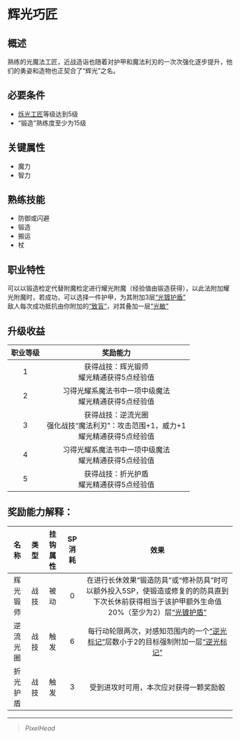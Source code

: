 # 辉光巧匠

## 概述

熟练的光魔法工匠，近战造诣也随着对护甲和魔法利刃的一次次强化逐步提升，他们的勇姿和造物也正契合了“辉光”之名。

## 必要条件

* <a href="../lightArtisan" target="_blank">烁光工匠</a>等级达到5级
* “锻造”熟练度至少为15级

## 关键属性

* 魔力
* 智力

## 熟练技能

* 防御或闪避
* 锻造
* 搬运
* 杖
  
## 职业特性

可以以锻造检定代替附魔检定进行耀光附魔（经验值由锻造获得），以此法附加耀光附魔时，若成功，可以选择一件护甲，为其附加3层<a href="../../../../status/mark/#光镀护盾" target="_blank">“光镀护盾”</a><br>敌人每次成功抵抗由你附加的<a href="../../../../status/normal/#致盲" target="_blank">“致盲”</a>，对其叠加一层<a href="../../../../status/mark/#光敏" target="_blank">“光敏”</a>

## 升级收益

职业等级|奖励能力
:--:|:--:
1|获得战技：辉光锻师<br>耀光精通获得5点经验值
2|习得光耀系魔法书中一项中级魔法<br>耀光精通获得5点经验值
3|获得战技：逆流光圈<br>强化战技“魔法利刃”：攻击范围+1，威力+1<br>耀光精通获得5点经验值
4|习得光耀系魔法书中一项中级魔法<br>耀光精通获得5点经验值
5|获得战技：折光护盾<br>耀光精通获得5点经验值

## 奖励能力解释：

名称|类型|挂钩属性|SP消耗|效果
:--:|:--:|:--:|:--:|:--:
辉光锻师|战技|被动|0|在进行长休效果“锻造防具”或“修补防具”时可以额外投入5SP，使锻造或修复的的防具直到下次长休前获得相当于该护甲额外生命值20%（至少为2）层<a href="../../../../status/mark/#光镀护盾" target="_blank">“光镀护盾”</a>
逆流光圈|战技|触发|6|每行动轮限两次，对感知范围内的一个<a href="../../../../status/mark/#逆光标记" target="_blank">“逆光标记”</a>层数小于2的目标强制附加一层<a href="../../../../status/mark/#逆光标记" target="_blank">“逆光标记”</a>
折光护盾|战技|触发|3|受到进攻时可用，本次应对获得一颗奖励骰

---

> *PixelHead*